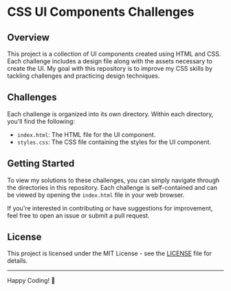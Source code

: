 # CSS UI Components Challenges

## Overview

This project is a collection of UI components created using HTML and CSS. Each challenge includes a design file along with the assets necessary to create the UI. My goal with this repository is to improve my CSS skills by tackling challenges and practicing design techniques.

## Challenges

Each challenge is organized into its own directory. Within each directory, you'll find the following:

- `index.html`: The HTML file for the UI component.
- `styles.css`: The CSS file containing the styles for the UI component.

## Getting Started

To view my solutions to these challenges, you can simply navigate through the directories in this repository. Each challenge is self-contained and can be viewed by opening the `index.html` file in your web browser.

If you're interested in contributing or have suggestions for improvement, feel free to open an issue or submit a pull request.

## License

This project is licensed under the MIT License - see the [LICENSE](LICENSE) file for details.

---

Happy Coding! 🚀
